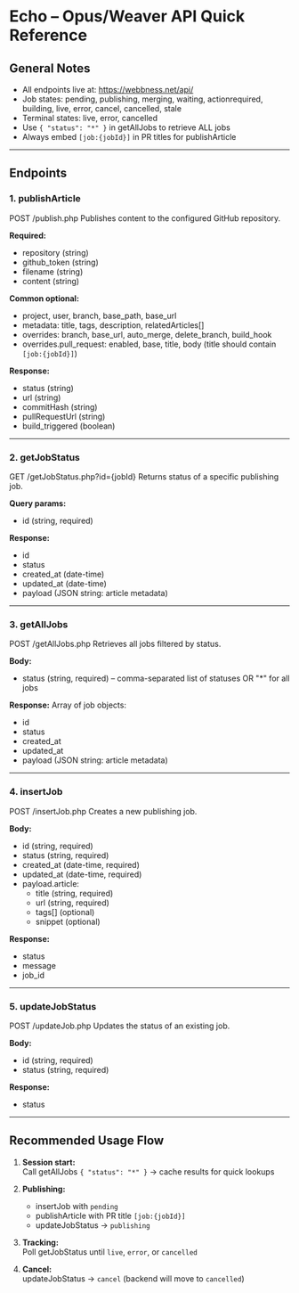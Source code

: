 # Echo – Opus/Weaver API Quick Reference

## General Notes
- All endpoints live at: https://webbness.net/api/
- Job states: pending, publishing, merging, waiting, actionrequired, building, live, error, cancel, cancelled, stale
- Terminal states: live, error, cancelled
- Use `{ "status": "*" }` in getAllJobs to retrieve ALL jobs
- Always embed `[job:{jobId}]` in PR titles for publishArticle

---

## Endpoints

### 1. publishArticle
POST /publish.php
Publishes content to the configured GitHub repository.

**Required:**
- repository (string)
- github_token (string)
- filename (string)
- content (string)

**Common optional:**
- project, user, branch, base_path, base_url
- metadata: title, tags, description, relatedArticles[]
- overrides: branch, base_url, auto_merge, delete_branch, build_hook
- overrides.pull_request: enabled, base, title, body (title should contain `[job:{jobId}]`)

**Response:**
- status (string)
- url (string)
- commitHash (string)
- pullRequestUrl (string)
- build_triggered (boolean)

---

### 2. getJobStatus
GET /getJobStatus.php?id={jobId}
Returns status of a specific publishing job.

**Query params:**
- id (string, required)

**Response:**
- id
- status
- created_at (date-time)
- updated_at (date-time)
- payload (JSON string: article metadata)

---

### 3. getAllJobs
POST /getAllJobs.php
Retrieves all jobs filtered by status.

**Body:**
- status (string, required) – comma-separated list of statuses OR "*" for all jobs

**Response:**
Array of job objects:
- id
- status
- created_at
- updated_at
- payload (JSON string: article metadata)

---

### 4. insertJob
POST /insertJob.php
Creates a new publishing job.

**Body:**
- id (string, required)
- status (string, required)
- created_at (date-time, required)
- updated_at (date-time, required)
- payload.article:
  - title (string, required)
  - url (string, required)
  - tags[] (optional)
  - snippet (optional)

**Response:**
- status
- message
- job_id

---

### 5. updateJobStatus
POST /updateJob.php
Updates the status of an existing job.

**Body:**
- id (string, required)
- status (string, required)

**Response:**
- status

---

## Recommended Usage Flow

1. **Session start:**  
   Call getAllJobs `{ "status": "*" }` → cache results for quick lookups

2. **Publishing:**  
   - insertJob with `pending`
   - publishArticle with PR title `[job:{jobId}]`
   - updateJobStatus → `publishing`

3. **Tracking:**  
   Poll getJobStatus until `live`, `error`, or `cancelled`

4. **Cancel:**  
   updateJobStatus → `cancel` (backend will move to `cancelled`)

